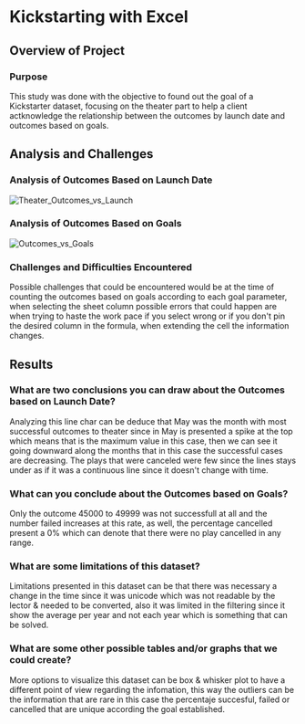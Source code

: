 # Kickstarting with Excel

## Overview of Project

### Purpose
This study was done with the objective to found out the goal of a Kickstarter dataset, focusing on the theater part to help a client actknowledge the relationship between the outcomes by launch date and outcomes based on goals. 

## Analysis and Challenges

### Analysis of Outcomes Based on Launch Date
![Theater_Outcomes_vs_Launch](https://user-images.githubusercontent.com/71950779/147444779-be11e9a8-5ee7-4b80-a2d6-3cf8efcbdad2.png)

### Analysis of Outcomes Based on Goals
![Outcomes_vs_Goals](https://user-images.githubusercontent.com/71950779/147444747-f5620e52-264b-4946-88df-e79a9ed05404.png)

### Challenges and Difficulties Encountered
Possible challenges that could be encountered would be at the time of counting the outcomes based on goals according to each goal parameter, when selecting the sheet column possible errors that could happen are when trying to haste the work pace if you select wrong or if you don't pin the desired column in the formula, when extending the cell the information changes.

## Results

### What are two conclusions you can draw about the Outcomes based on Launch Date?
Analyzing this line char can be deduce that May was the month with most successful outcomes to theater since in May is presented a spike at the top which means that is the maximum value in this case, then we can see it going downward along the months that in this case the successful cases are decreasing. The plays that were canceled were few since the lines stays under as if it was a continuous line since it doesn't change with time. 

### What can you conclude about the Outcomes based on Goals?
Only the outcome 45000 to 49999 was not successfull at all and the number failed increases at this rate, as well, the percentage cancelled present a 0% which can denote that there were no play cancelled in any range.

### What are some limitations of this dataset?
Limitations presented in this dataset can be that there was necessary a change in the time since it was unicode which was not readable by the lector & needed to be converted, also it was limited in the filtering since it show the average per year and not each year which is something that can be solved. 

### What are some other possible tables and/or graphs that we could create?
More options to visualize this dataset can be box & whisker plot to have a different point of view regarding the infomation, this way the outliers can be the information that are rare in this case the percentaje succesful, failed or cancelled that are unique according the goal established. 
